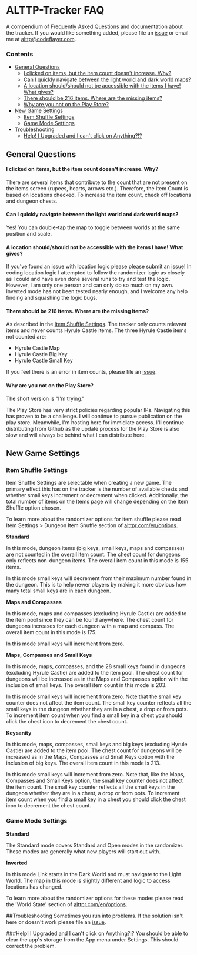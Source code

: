 # ALTTP-Tracker FAQ

A compendium of Frequently Asked Questions and documentation about the tracker. If you would like something added, please file an
[issue](https://github.com/thecodeflayer/alttp-tracker/issues) or email me at [alttp@codeflayer.com](mailto:alttp@codeflayer.com).

### Contents
- [General Questions](#general-questions)
    - [I clicked on items, but the item count doesn't increase. Why?](#i-clicked-on-items-but-the-item-count-doesnt-increase-why)
    - [Can I quickly navigate between the light world and dark world maps?](#can-i-quickly-navigate-between-the-light-world-and-dark-world-maps)
    - [A location should/should not be accessible with the items I have! What gives?](#a-location-shouldshould-not-be-accessible-with-the-items-i-have-what-gives)
    - [There should be 216 items. Where are the missing items?](#there-should-be-216-items-where-are-the-missing-items)
    - [Why are you not on the Play Store?](#why-are-you-not-on-the-play-store)
- [New Game Settings](#new-game-settings)
    - [Item Shuffle Settings](#item-shuffle-settings)
    - [Game Mode Settings](#game-mode-settings)
- [Troubleshooting](#troubleshooting)
    - [Help! I Upgraded and I can't click on Anything?!?](#help-i-upgraded-and-i-cant-click-on-anything)

## General Questions

#### I clicked on items, but the item count doesn't increase. Why?

There are several items that contribute to the count that are not present on the items screen (rupees, hearts, arrows etc.).
Therefore, the Item Count is based on locations checked. To increase the item count, check off locations and dungeon chests.

#### Can I quickly navigate between the light world and dark world maps?

Yes! You can double-tap the map to toggle between worlds at the same position and scale.

#### A location should/should not be accessible with the items I have! What gives?

If you've found an issue with location logic please please submit an [issue](https://github.com/thecodeflayer/alttp-tracker/issues)!
In coding location logic I attempted to follow the randomizer logic as closely as I could and have even done several runs to try and test
the logic. However, I am only one person and can only do so much on my own. Inverted mode has not been tested nearly enough, and I welcome
any help finding and squashing the logic bugs.

#### There should be 216 items. Where are the missing items?

As described in the [Item Shuffle Settings](#item-shuffle-settings). The tracker only counts relevant items and never counts Hyrule Castle items. The three Hyrule Castle items not counted are:

- Hyrule Castle Map
- Hyrule Castle Big Key
- Hyrule Castle Small Key

If you feel there is an error in item counts, please file an [issue](https://github.com/thecodeflayer/alttp-tracker/issues).

#### Why are you not on the Play Store?
The short version is "I'm trying."

The Play Store has very strict policies regarding popular IPs. Navigating this has proven to be a challenge. I will continue to pursue publication on the play store. Meanwhile, I'm hosting here for immidiate access. I'll continue distributing from Github as the update process for the Play Store is also slow and will always be behind what I can distribute here.


## New Game Settings

### Item Shuffle Settings
Item Shuffle Settings are selectable when creating a new game.
The primary effect this has on the tracker is the number of available chests and whether small keys increment or decrement when clicked.
Additionally, the total number of items on the Items page will change depending on the Item Shuffle option chosen.

To learn more about the randomizer options for item shuffle please read Item Settings > Dungeon Item Shuffle section of
[alttpr.com/en/options](https://alttpr.com/en/options).

**Standard**

In this mode, dungeon items (big keys, small keys, maps and compasses) are not counted in the overall item count.
The chest count for dungeons only reflects non-dungeon items. The overall item count in this mode is 155 items.

In this mode small keys will decrement from their maximum number found in the dungeon.
This is to help newer players by making it more obvious how many total small keys are in each dungeon.

**Maps and Compasses**

In this mode, maps and compasses (excluding Hyrule Castle) are added to the item pool since they can be found anywhere.
The chest count for dungeons increases for each dungeon with a map and compass. The overall item count in this mode is 175.

In this mode small keys will increment from zero.

**Maps, Compasses and Small Keys**

In this mode, maps, compasses, and the 28 small keys found in dungeons (excluding Hyrule Castle) are added to the item pool.
The chest count for dungeons will be increased as in the Maps and Compasses option with the inclusion of small keys.
The overall item count in this mode is 203.

In this mode small keys will increment from zero. Note that the small key counter does not affect the item count.
The small key counter reflects all the small keys in the dungeon whether they are in a chest, a drop or from pots.
To increment item count when you find a small key in a chest you should click the chest icon to decrement the chest count.

**Keysanity**

In this mode, maps, compasses, small keys and big keys (excluding Hyrule Castle) are added to the item pool.
The chest count for dungeons will be increased as in the Maps, Compasses and Small Keys option with the inclusion of big keys.
The overall item count in this mode is 213.

In this mode small keys will increment from zero. Note that, like the Maps, Compasses and Small Keys option, the small key counter does not affect the item count.
The small key counter reflects all the small keys in the dungeon whether they are in a chest, a drop or from pots.
To increment item count when you find a small key in a chest you should click the chest icon to decrement the chest count.

### Game Mode Settings

**Standard**

The Standard mode covers Standard and Open modes in the randomizer. These modes are generally what new players will start out with.

**Inverted**

In this mode Link starts in the Dark World and must navigate to the Light World.
The map in this mode is slightly different and logic to access locations has changed.

To learn more about the randomizer options for these modes please read the 'World State' section of
[alttpr.com/en/options](https://alttpr.com/en/options).

##Troubleshooting
Sometimes you run into problems. If the solution isn't here or doesn't work please file an [issue](https://github.com/thecodeflayer/alttp-tracker/issues).

###Help! I Upgraded and I can't click on Anything?!?
You should be able to clear the app's storage from the App menu under Settings.
This should correct the problem.
